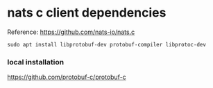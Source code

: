 # nats c client dependencies

Reference: https://github.com/nats-io/nats.c

```sudo apt install libprotobuf-dev protobuf-compiler libprotoc-dev```

### local installation
https://github.com/protobuf-c/protobuf-c

